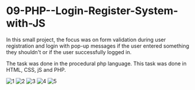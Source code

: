 # 09-PHP--Login-Register-System-with-JS
In this small project, the focus was on form validation during user registration and login with pop-up messages if the user entered something they shouldn't or if the user successfully logged in.

The task was done in the procedural php language.
This task was done in HTML, CSS, jS and PHP. 

![1](https://user-images.githubusercontent.com/56784702/215272007-c9579cd5-4a82-4652-bbeb-191597ae28d7.png)
![2](https://user-images.githubusercontent.com/56784702/215272008-95afb506-d09d-4b42-b97d-5d351f3ae42d.png)
![3](https://user-images.githubusercontent.com/56784702/215272012-b0fb73bc-d9c7-4771-8a75-ae539efbb94c.png)
![4](https://user-images.githubusercontent.com/56784702/215272018-4d5e1675-2ba1-4695-b5b8-cf6c5574c140.png)
![5](https://user-images.githubusercontent.com/56784702/215272020-ace34151-f152-4c27-a5e2-c5ccbe969a92.png)
